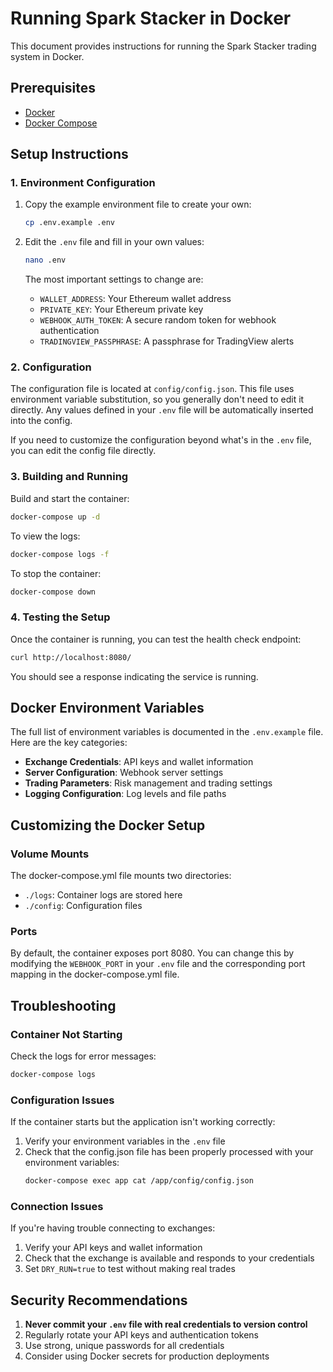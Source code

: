 # Running Spark Stacker in Docker

This document provides instructions for running the Spark Stacker trading system in Docker.

## Prerequisites

- [Docker](https://docs.docker.com/get-docker/)
- [Docker Compose](https://docs.docker.com/compose/install/)

## Setup Instructions

### 1. Environment Configuration

1. Copy the example environment file to create your own:
   ```bash
   cp .env.example .env
   ```

2. Edit the `.env` file and fill in your own values:
   ```bash
   nano .env
   ```
   
   The most important settings to change are:
   - `WALLET_ADDRESS`: Your Ethereum wallet address
   - `PRIVATE_KEY`: Your Ethereum private key
   - `WEBHOOK_AUTH_TOKEN`: A secure random token for webhook authentication
   - `TRADINGVIEW_PASSPHRASE`: A passphrase for TradingView alerts

### 2. Configuration

The configuration file is located at `config/config.json`. This file uses environment variable substitution, so you generally don't need to edit it directly. Any values defined in your `.env` file will be automatically inserted into the config.

If you need to customize the configuration beyond what's in the `.env` file, you can edit the config file directly.

### 3. Building and Running

Build and start the container:

```bash
docker-compose up -d
```

To view the logs:

```bash
docker-compose logs -f
```

To stop the container:

```bash
docker-compose down
```

### 4. Testing the Setup

Once the container is running, you can test the health check endpoint:

```bash
curl http://localhost:8080/
```

You should see a response indicating the service is running.

## Docker Environment Variables

The full list of environment variables is documented in the `.env.example` file. Here are the key categories:

- **Exchange Credentials**: API keys and wallet information
- **Server Configuration**: Webhook server settings
- **Trading Parameters**: Risk management and trading settings
- **Logging Configuration**: Log levels and file paths

## Customizing the Docker Setup

### Volume Mounts

The docker-compose.yml file mounts two directories:

- `./logs`: Container logs are stored here
- `./config`: Configuration files

### Ports

By default, the container exposes port 8080. You can change this by modifying the `WEBHOOK_PORT` in your `.env` file and the corresponding port mapping in the docker-compose.yml file.

## Troubleshooting

### Container Not Starting

Check the logs for error messages:

```bash
docker-compose logs
```

### Configuration Issues

If the container starts but the application isn't working correctly:

1. Verify your environment variables in the `.env` file
2. Check that the config.json file has been properly processed with your environment variables:
   ```bash
   docker-compose exec app cat /app/config/config.json
   ```

### Connection Issues

If you're having trouble connecting to exchanges:

1. Verify your API keys and wallet information
2. Check that the exchange is available and responds to your credentials
3. Set `DRY_RUN=true` to test without making real trades

## Security Recommendations

1. **Never commit your `.env` file with real credentials to version control**
2. Regularly rotate your API keys and authentication tokens
3. Use strong, unique passwords for all credentials
4. Consider using Docker secrets for production deployments 